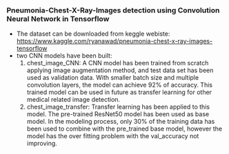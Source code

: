 ###  Pneumonia-Chest-X-Ray-Images detection using Convolution Neural Network in Tensorflow
* The dataset can be downloaded from keggle webiste: https://www.kaggle.com/ryanawad/pneumonia-chest-x-ray-images-tensorflow
* two CNN models have been built:
  1. chest_image_CNN: A CNN model has been trained from scratch applying image augmentation method, and test data set has been used as validation data. 
With smaller batch size and multiple convolution layers, the model can achieve 92% of accuracy. This trained model can be used in future as transfer learning for other medical related image detection.
  2. chest_image_transfer: Transfer learning has been applied to this model. The pre-trained ResNet50 model has been used as base model. 
In the modeling process, only 30% of the training data has been used to combine with the pre_trained base model, however the model has the over fitting problem with the val_accuracy not improving.

